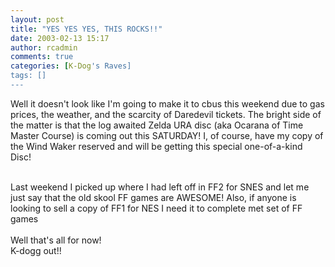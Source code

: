 ```yaml
---
layout: post
title: "YES YES YES, THIS ROCKS!!"
date: 2003-02-13 15:17
author: rcadmin
comments: true
categories: [K-Dog's Raves]
tags: []
---
```

Well it doesn't look like I'm going to make it to cbus this weekend due to gas prices, the weather, and the scarcity of Daredevil tickets. The bright side of the matter is that the log awaited Zelda URA disc (aka Ocarana of Time Master Course) is coming out this SATURDAY! I, of course, have my copy of the Wind Waker reserved and will be getting this special one-of-a-kind Disc! 
<br />

<br />
Last weekend I picked up where I had left off in FF2 for SNES and let me just say that the old skool FF games are AWESOME! Also, if anyone is looking to sell a copy of FF1 for NES I need it to complete met set of FF games
<br />

<br />
Well that's all for now!
<br />
K-dogg out!!
